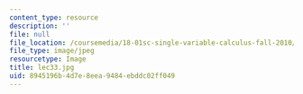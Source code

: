 ```yaml
---
content_type: resource
description: ''
file: null
file_location: /coursemedia/18-01sc-single-variable-calculus-fall-2010/8945196b4d7e8eea9484ebddc02ff049_lec33.jpg
file_type: image/jpeg
resourcetype: Image
title: lec33.jpg
uid: 8945196b-4d7e-8eea-9484-ebddc02ff049
---
```

